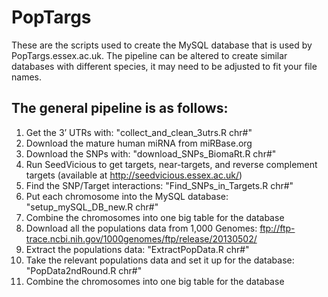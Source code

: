 # PopTargs #
These are the scripts used to create the MySQL database that is used by PopTargs.essex.ac.uk.
The pipeline can be altered to create similar databases with different species, it may need to be adjusted to fit your file names. 

## The general pipeline is as follows: ##

1)	Get the 3’ UTRs with: "collect_and_clean_3utrs.R chr#"
2)  Download the mature human miRNA from miRBase.org
3)  Download the SNPs with: "download_SNPs_BiomaRt.R chr#"
4)	Run SeedVicious to get targets, near-targets, and reverse complement targets (available at http://seedvicious.essex.ac.uk/)
5)	Find the SNP/Target interactions: "Find_SNPs_in_Targets.R chr#"
6)	Put each chromosome into the MySQL database: "setup_mySQL_DB_new.R chr#"
7)	Combine the chromosomes into one big table for the database 
8)	Download all the populations data from 1,000 Genomes: ftp://ftp-trace.ncbi.nih.gov/1000genomes/ftp/release/20130502/
9)	Extract the populations data: "ExtractPopData.R chr#"
10)	Take the relevant populations data and set it up for the database: "PopData2ndRound.R chr#"
11)	Combine the chromosomes into one big table for the database

